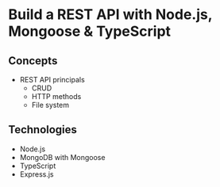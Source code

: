 # Build a REST API with Node.js, Mongoose & TypeScript

## Concepts
* REST API principals
    * CRUD
    * HTTP methods
    * File system

## Technologies
* Node.js
* MongoDB with Mongoose
* TypeScript
* Express.js 
